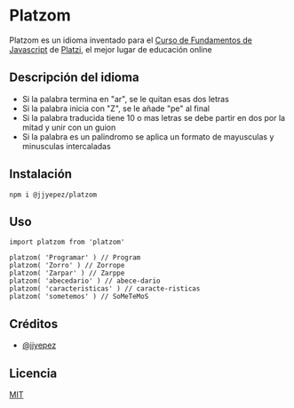 # Platzom

Platzom es un idioma inventado para el [Curso de Fundamentos de Javascript](https://platzi.com/js) de [Platzi](https://platzi.com), el mejor lugar de educación online 

## Descripción del idioma

- Si la palabra termina en "ar", se le quitan esas dos letras
- Si la palabra inicia con "Z", se le añade "pe" al final
- Si la palabra traducida tiene 10 o mas letras se debe partir en dos por la mitad y unir con un guion
- Si la palabra es un palindromo se aplica un formato de mayusculas y minusculas intercaladas

## Instalación

```
npm i @jjyepez/platzom
```

## Uso

```
import platzom from 'platzom'

platzom( 'Programar' ) // Program
platzom( 'Zorro' ) // Zorrope
platzom( 'Zarpar' ) // Zarppe
platzom( 'abecedario' ) // abece-dario
platzom( 'caracteristicas' ) // caracte-risticas
platzom( 'sometemos' ) // SoMeTeMoS
```

## Créditos

- [@jjyepez](https://twitter.com/jjyepez)

## Licencia

[MIT](https://opensource.org/licenses/MIT)